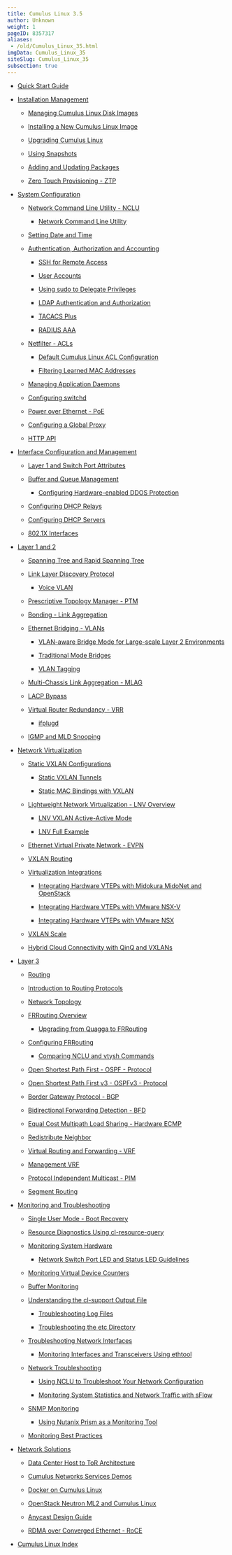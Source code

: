 ```yaml
---
title: Cumulus Linux 3.5
author: Unknown
weight: 1
pageID: 8357317
aliases:
 - /old/Cumulus_Linux_35.html
imgData: Cumulus_Linux_35
siteSlug: Cumulus_Linux_35
subsection: true
---
```


  - [Quick Start Guide](/old/Cumulus_Linux_35/Quick_Start_Guide.html)

  - [Installation
    Management](/old/Cumulus_Linux_35/Installation_Management.html)

      - [Managing Cumulus Linux Disk
        Images](/old/Cumulus_Linux_35/Managing_Cumulus_Linux_Disk_Images.html)

      - [Installing a New Cumulus Linux
        Image](/old/Cumulus_Linux_35/Installing_a_New_Cumulus_Linux_Image.html)

      - [Upgrading Cumulus
        Linux](/old/Cumulus_Linux_35/Upgrading_Cumulus_Linux.html)

      - [Using Snapshots](/old/Cumulus_Linux_35/Using_Snapshots.html)

      - [Adding and Updating
        Packages](/old/Cumulus_Linux_35/Adding_and_Updating_Packages.html)

      - [Zero Touch Provisioning -
        ZTP](/old/Cumulus_Linux_35/Zero_Touch_Provisioning_-_ZTP.html)

  - [System
    Configuration](/old/Cumulus_Linux_35/System_Configuration.html)

      - [Network Command Line Utility -
        NCLU](/old/Cumulus_Linux_35/Network_Command_Line_Utility_-_NCLU.html)

          - [Network Command Line
            Utility](/old/Cumulus_Linux_35/Network_Command_Line_Utility.html)

      - [Setting Date and
        Time](/old/Cumulus_Linux_35/Setting_Date_and_Time.html)

      - [Authentication, Authorization and
        Accounting](/old/Cumulus_Linux_35/Authentication,_Authorization_and_Accounting.html)

          - [SSH for Remote
            Access](/old/Cumulus_Linux_35/SSH_for_Remote_Access.html)

          - [User Accounts](/old/Cumulus_Linux_35/User_Accounts.html)

          - [Using sudo to Delegate
            Privileges](/old/Cumulus_Linux_35/Using_sudo_to_Delegate_Privileges.html)

          - [LDAP Authentication and
            Authorization](/old/Cumulus_Linux_35/LDAP_Authentication_and_Authorization.html)

          - [TACACS Plus](/old/Cumulus_Linux_35/TACACS_Plus.html)

          - [RADIUS AAA](/old/Cumulus_Linux_35/RADIUS_AAA.html)

      - [Netfilter - ACLs](/old/Cumulus_Linux_35/Netfilter_-_ACLs.html)

          - [Default Cumulus Linux ACL
            Configuration](/old/Cumulus_Linux_35/Default_Cumulus_Linux_ACL_Configuration.html)

          - [Filtering Learned MAC
            Addresses](/old/Cumulus_Linux_35/Filtering_Learned_MAC_Addresses.html)

      - [Managing Application
        Daemons](/old/Cumulus_Linux_35/Managing_Application_Daemons.html)

      - [Configuring
        switchd](/old/Cumulus_Linux_35/Configuring_switchd.html)

      - [Power over Ethernet -
        PoE](/old/Cumulus_Linux_35/Power_over_Ethernet_-_PoE.html)

      - [Configuring a Global
        Proxy](/old/Cumulus_Linux_35/Configuring_a_Global_Proxy.html)

      - [HTTP API](/old/Cumulus_Linux_35/HTTP_API.html)

  - [Interface Configuration and
    Management](/old/Cumulus_Linux_35/Interface_Configuration_and_Management.html)

      - [Layer 1 and Switch Port
        Attributes](/old/Cumulus_Linux_35/Layer_1_and_Switch_Port_Attributes.html)

      - [Buffer and Queue
        Management](/old/Cumulus_Linux_35/Buffer_and_Queue_Management.html)

          - [Configuring Hardware-enabled DDOS
            Protection](/old/Cumulus_Linux_35/Configuring_Hardware-enabled_DDOS_Protection.html)

      - [Configuring DHCP
        Relays](/old/Cumulus_Linux_35/Configuring_DHCP_Relays.html)

      - [Configuring DHCP
        Servers](/old/Cumulus_Linux_35/Configuring_DHCP_Servers.html)

      - [802.1X
        Interfaces](/old/Cumulus_Linux_35/802.1X_Interfaces.html)

  - [Layer 1 and 2](/old/Cumulus_Linux_35/Layer_1_and_2.html)

      - [Spanning Tree and Rapid Spanning
        Tree](/old/Cumulus_Linux_35/Spanning_Tree_and_Rapid_Spanning_Tree.html)

      - [Link Layer Discovery
        Protocol](/old/Cumulus_Linux_35/Link_Layer_Discovery_Protocol.html)

          - [Voice VLAN](/old/Cumulus_Linux_35/Voice_VLAN.html)

      - [Prescriptive Topology Manager -
        PTM](/old/Cumulus_Linux_35/Prescriptive_Topology_Manager_-_PTM.html)

      - [Bonding - Link
        Aggregation](/old/Cumulus_Linux_35/Bonding_-_Link_Aggregation.html)

      - [Ethernet Bridging -
        VLANs](/old/Cumulus_Linux_35/Ethernet_Bridging_-_VLANs.html)

          - [VLAN-aware Bridge Mode for Large-scale Layer 2
            Environments](/old/Cumulus_Linux_35/VLAN-aware_Bridge_Mode_for_Large-scale_Layer_2_Environments.html)

          - [Traditional Mode
            Bridges](/old/Cumulus_Linux_35/Traditional_Mode_Bridges.html)

          - [VLAN Tagging](/old/Cumulus_Linux_35/VLAN_Tagging.html)

      - [Multi-Chassis Link Aggregation -
        MLAG](/old/Cumulus_Linux_35/Multi-Chassis_Link_Aggregation_-_MLAG.html)

      - [LACP Bypass](/old/Cumulus_Linux_35/LACP_Bypass.html)

      - [Virtual Router Redundancy -
        VRR](/old/Cumulus_Linux_35/Virtual_Router_Redundancy_-_VRR.html)

          - [ifplugd](/old/Cumulus_Linux_35/ifplugd.html)

      - [IGMP and MLD
        Snooping](/old/Cumulus_Linux_35/IGMP_and_MLD_Snooping.html)

  - [Network
    Virtualization](/old/Cumulus_Linux_35/Network_Virtualization.html)

      - [Static VXLAN
        Configurations](/old/Cumulus_Linux_35/Static_VXLAN_Configurations.html)

          - [Static VXLAN
            Tunnels](/old/Cumulus_Linux_35/Static_VXLAN_Tunnels.html)

          - [Static MAC Bindings with
            VXLAN](/old/Cumulus_Linux_35/Static_MAC_Bindings_with_VXLAN.html)

      - [Lightweight Network Virtualization - LNV
        Overview](/old/Cumulus_Linux_35/Lightweight_Network_Virtualization_-_LNV_Overview.html)

          - [LNV VXLAN Active-Active
            Mode](/old/Cumulus_Linux_35/LNV_VXLAN_Active-Active_Mode.html)

          - [LNV Full
            Example](/old/Cumulus_Linux_35/LNV_Full_Example.html)

      - [Ethernet Virtual Private Network -
        EVPN](/old/Cumulus_Linux_35/Ethernet_Virtual_Private_Network_-_EVPN.html)

      - [VXLAN Routing](/old/Cumulus_Linux_35/VXLAN_Routing.html)

      - [Virtualization
        Integrations](/old/Cumulus_Linux_35/Virtualization_Integrations.html)

          - [Integrating Hardware VTEPs with Midokura MidoNet and
            OpenStack](/old/Cumulus_Linux_35/Integrating_Hardware_VTEPs_with_Midokura_MidoNet_and_OpenStack.html)

          - [Integrating Hardware VTEPs with VMware
            NSX-V](/old/Cumulus_Linux_35/Integrating_Hardware_VTEPs_with_VMware_NSX-V.html)

          - [Integrating Hardware VTEPs with VMware
            NSX](/old/Cumulus_Linux_35/Integrating_Hardware_VTEPs_with_VMware_NSX.html)

      - [VXLAN Scale](/old/Cumulus_Linux_35/VXLAN_Scale.html)

      - [Hybrid Cloud Connectivity with QinQ and
        VXLANs](/old/Cumulus_Linux_35/Hybrid_Cloud_Connectivity_with_QinQ_and_VXLANs.html)

  - [Layer 3](/old/Cumulus_Linux_35/Layer_3.html)

      - [Routing](/old/Cumulus_Linux_35/Routing.html)

      - [Introduction to Routing
        Protocols](/old/Cumulus_Linux_35/Introduction_to_Routing_Protocols.html)

      - [Network Topology](/old/Cumulus_Linux_35/Network_Topology.html)

      - [FRRouting
        Overview](/old/Cumulus_Linux_35/FRRouting_Overview.html)

          - [Upgrading from Quagga to
            FRRouting](/old/Cumulus_Linux_35/Upgrading_from_Quagga_to_FRRouting.html)

      - [Configuring
        FRRouting](/old/Cumulus_Linux_35/Configuring_FRRouting.html)

          - [Comparing NCLU and vtysh
            Commands](/old/Cumulus_Linux_35/Comparing_NCLU_and_vtysh_Commands.html)

      - [Open Shortest Path First - OSPF -
        Protocol](/old/Cumulus_Linux_35/Open_Shortest_Path_First_-_OSPF_-_Protocol.html)

      - [Open Shortest Path First v3 - OSPFv3 -
        Protocol](/old/Cumulus_Linux_35/Open_Shortest_Path_First_v3_-_OSPFv3_-_Protocol.html)

      - [Border Gateway Protocol -
        BGP](/old/Cumulus_Linux_35/Border_Gateway_Protocol_-_BGP.html)

      - [Bidirectional Forwarding Detection -
        BFD](/old/Cumulus_Linux_35/Bidirectional_Forwarding_Detection_-_BFD.html)

      - [Equal Cost Multipath Load Sharing - Hardware
        ECMP](/old/Cumulus_Linux_35/Equal_Cost_Multipath_Load_Sharing_-_Hardware_ECMP.html)

      - [Redistribute
        Neighbor](/old/Cumulus_Linux_35/Redistribute_Neighbor.html)

      - [Virtual Routing and Forwarding -
        VRF](/old/Cumulus_Linux_35/Virtual_Routing_and_Forwarding_-_VRF.html)

      - [Management VRF](/old/Cumulus_Linux_35/Management_VRF.html)

      - [Protocol Independent Multicast -
        PIM](/old/Cumulus_Linux_35/Protocol_Independent_Multicast_-_PIM.html)

      - [Segment Routing](/old/Cumulus_Linux_35/Segment_Routing.html)

  - [Monitoring and
    Troubleshooting](/old/Cumulus_Linux_35/Monitoring_and_Troubleshooting.html)

      - [Single User Mode - Boot
        Recovery](/old/Cumulus_Linux_35/Single_User_Mode_-_Boot_Recovery.html)

      - [Resource Diagnostics Using
        cl-resource-query](/old/Cumulus_Linux_35/Resource_Diagnostics_Using_cl-resource-query.html)

      - [Monitoring System
        Hardware](/old/Cumulus_Linux_35/Monitoring_System_Hardware.html)

          - [Network Switch Port LED and Status LED
            Guidelines](/old/Cumulus_Linux_35/Network_Switch_Port_LED_and_Status_LED_Guidelines.html)

      - [Monitoring Virtual Device
        Counters](/old/Cumulus_Linux_35/Monitoring_Virtual_Device_Counters.html)

      - [Buffer
        Monitoring](/old/Cumulus_Linux_35/Buffer_Monitoring.html)

      - [Understanding the cl-support Output
        File](/old/Cumulus_Linux_35/Understanding_the_cl-support_Output_File.html)

          - [Troubleshooting Log
            Files](/old/Cumulus_Linux_35/Troubleshooting_Log_Files.html)

          - [Troubleshooting the etc
            Directory](/old/Cumulus_Linux_35/Troubleshooting_the_etc_Directory.html)

      - [Troubleshooting Network
        Interfaces](/old/Cumulus_Linux_35/Troubleshooting_Network_Interfaces.html)

          - [Monitoring Interfaces and Transceivers Using
            ethtool](/old/Cumulus_Linux_35/Monitoring_Interfaces_and_Transceivers_Using_ethtool.html)

      - [Network
        Troubleshooting](/old/Cumulus_Linux_35/Network_Troubleshooting.html)

          - [Using NCLU to Troubleshoot Your Network
            Configuration](/old/Cumulus_Linux_35/Using_NCLU_to_Troubleshoot_Your_Network_Configuration.html)

          - [Monitoring System Statistics and Network Traffic with
            sFlow](/old/Cumulus_Linux_35/Monitoring_System_Statistics_and_Network_Traffic_with_sFlow.html)

      - [SNMP Monitoring](/old/Cumulus_Linux_35/SNMP_Monitoring.html)

          - [Using Nutanix Prism as a Monitoring
            Tool](/old/Cumulus_Linux_35/Using_Nutanix_Prism_as_a_Monitoring_Tool.html)

      - [Monitoring Best
        Practices](/old/Cumulus_Linux_35/Monitoring_Best_Practices.html)

  - [Network Solutions](/old/Cumulus_Linux_35/Network_Solutions.html)

      - [Data Center Host to ToR
        Architecture](/old/Cumulus_Linux_35/Data_Center_Host_to_ToR_Architecture.html)

      - [Cumulus Networks Services
        Demos](/old/Cumulus_Linux_35/Cumulus_Networks_Services_Demos.html)

      - [Docker on Cumulus
        Linux](/old/Cumulus_Linux_35/Docker_on_Cumulus_Linux.html)

      - [OpenStack Neutron ML2 and Cumulus
        Linux](/old/Cumulus_Linux_35/OpenStack_Neutron_ML2_and_Cumulus_Linux.html)

      - [Anycast Design
        Guide](/old/Cumulus_Linux_35/Anycast_Design_Guide.html)

      - [RDMA over Converged Ethernet -
        RoCE](/old/Cumulus_Linux_35/RDMA_over_Converged_Ethernet_-_RoCE.html)

  - [Cumulus Linux
    Index](/old/Cumulus_Linux_35/Cumulus_Linux_Index.html)
